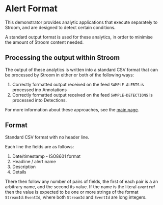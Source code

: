 # Alert Format
This demonstrator provides analytic applications that execute separately to Stroom, and are designed to detect certain conditions.

A standard output format is used for these analytics, in order to minimise the amount of Stroom content needed. 

## Processing the output within Stroom
The output of these analytics is written into a standard CSV format that can be processed by Stroom in either or both of the following ways:
1. Correctly formatted output received on the feed `SAMPLE-ALERTS` is processed ino Annotations
1. Correctly formatted output received on the feed `SAMPLE-DETECTIONS` is processed into Detections.

For more information about these approaches, see the [main page](analyticOutput.md).

## Format
Standard CSV format with no header line.

Each line the fields are as follows:
1. Date/timestamp - ISO8601 format
1. Headline / alert name
1. Description 
1. Details

There then follow any number of pairs of fields, the first of each pair is a an arbitrary name, and the second its value.
If the name is the literal `eventref` then the value is expected to be one or more strings of the format `StreamId:EventId`,
where both `StreamId` and `EventId` are long integers. 